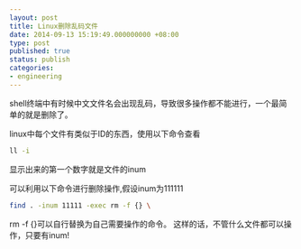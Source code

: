 ```yaml
---
layout: post
title: Linux删除乱码文件
date: 2014-09-13 15:19:49.000000000 +08:00
type: post
published: true
status: publish
categories:
- engineering
---
```

shell终端中有时候中文文件名会出现乱码，导致很多操作都不能进行，一个最简单的就是删除了。

linux中每个文件有类似于ID的东西，使用以下命令查看

```bash
ll -i
```

显示出来的第一个数字就是文件的inum

可以利用以下命令进行删除操作,假设inum为111111

```bash
find . -inum 11111 -exec rm -f {} \
```

rm -f {}可以自行替换为自己需要操作的命令。
这样的话，不管什么文件都可以操作，只要有inum!
